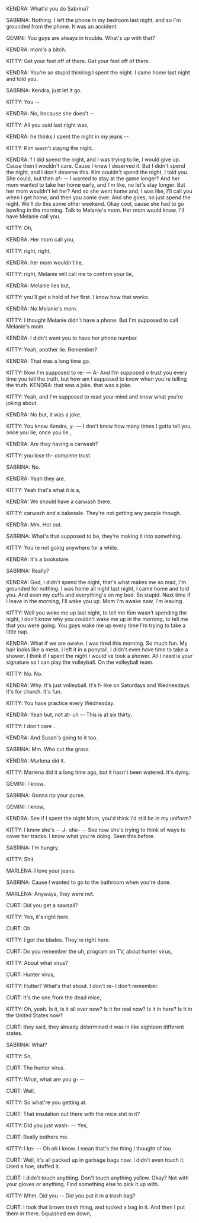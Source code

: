 KENDRA:	What'd you do Sabrina?

SABRINA: Nothing.
	 I left the phone in my bedroom last night,
	 and so I'm grounded from the phone. It was an accident.
 
GEMINI:	You guys are always in trouble.
	What's up with that?
 
KENDRA:	mom's a bitch.

KITTY:	Get your feet off of there.
	Get your feet off of there.

KENDRA:	You're so stupid thinking I spent the night.
	I came home last night and told you.
 
SABRINA: Kendra,
	 just let it go.
  
KITTY:	You --

KENDRA:	No,
	because she does't --
 
KITTY:	All you said last night was,

KENDRA:	he thinks I spent the night in my jeans --

KITTY:	Kim wasn't stayng the night.

KENDRA:	f I did spend the night,
	and I was trying to lie,
	I would give up.
	Cause then I wouldn't care.
	Cause I knew I deserved it.
	But I didn't spend the night,
	and I don't deserve this.
	Kim couldn't spend the night,
	I told you.
	She could,
	but then af- --
	I wanted to stay at the game longer?
	And her mom wanted to take her home early,
	and I'm like,
	no let's stay longer.
	But her mom wouldn't let her?
	And so she went home and,
	I was like,
	I'll call you when I get home,
	and then you come over.
	And she goes,
	no just spend the night.
	We'll do this some other weekend.
	Okay cool,
	cause she had to go bowling in the morning.
	Talk to Melanie's mom.
	Her mom would know.
	I'll have Melanie call you.
 
KITTY:	Oh,

KENDRA:	Her mom call you,

KITTY:	right,
	right,
 
KENDRA:	her mom wouldn't lie,

KITTY:	right,
	Melanie will call me to confirm your lie,
 
KENDRA:	Melanie lies but,

KITTY:	you'll get a hold of her first.
	I know how that works.
 
KENDRA:	No Melanie's mom.

KITTY:	I thought Melanie didn't have a phone.
	But I'm supposed to call Melanie's mom.
 
KENDRA:	I didn't want you to have her phone number.
 
KITTY:	Yeah,
	another lie.
	Remember?
 
KENDRA:	That was a long time go.

KITTY:	Now I'm supposed to re- — A-
	And I'm supposed o trust  you every time you tell the truth,
        but how am I supposed to know when you're telling the truth.
KENDRA:	that was a joke.
	that was a joke.
 
KITTY:	Yeah,
	and I'm supposed to read your mind and know what you're joking about.
 
KENDRA:	No but,
	it was a joke.
 
KITTY:	You know Kendra,
	y- —
	I don't know how many times I gotta tell you,
	once you lie,
	once you lie ,
 
KENDRA:	Are they having a carwash?

KITTY:	you lose th-  complete trust.

SABRINA: No.

KENDRA:	Yeah they are.

KITTY:	Yeah that's what it is a,

KENDRA:	We should have a carwash there.

KITTY:	carwash and a bakesale.
	They're not getting any people though.
 
KENDRA:	Mm.
	Hot out.
 
SABRINA: What's that supposed to be,
	 they're making it into something.
  
KITTY:	 You're not going anywhere for a while.

KENDRA:	It's a bookstore.

SABRINA: Really?

KENDRA:	God,
	I didn't spend the night,
	that's what makes me so mad,
	I'm grounded for nothing.
	I was home all night last night,
	I came home and told you.
	And even my cuffs and everything's on my bed.
	So stupid.
	Next time if I leave in the morning,
	I'll wake you up.
	Mom I'm  awake now,
	I'm leaving.
 
KITTY:	Well you woke me up last night,
	to tell me Kim wasn't spending the night,
	I don't know why you couldn't wake me up in the morning,
	to tell me that you were going.
	You guys wake me up every time I'm trying to take a little nap.
 
KENDRA:	What if we are awake.
	I was tired this morning.
	So much fun.
	My hair looks like a mess.
	I left it in a ponytail,
	I didn't even have time to take a shower.
	I think if I spent the night I would've took a shower.
	All I need is your signature so I can  play the volleyball.
	On the volleyball team.
 
KITTY:	No. No.

KENDRA:	Why.
    	It's just volleyball.
	It's f- like  on Saturdays and Wednesdays.
	It's for church.
	It's fun.
 
KITTY:	You have practice every Wednesday.

KENDRA:	Yeah but,
	not at- uh --
	This is at six thirty.
 
KITTY:	I don't care .

KENDRA:	And Susan's going to it too.

SABRINA: Mm.
	 Who cut the grass.
  
KENDRA:	Marlena did it.

KITTY:	Marlena did it a long time ago,
	but it hasn't been watered.
	It's  dying.

GEMINI:	I know.

SABRINA: Gonna rip your purse.

GEMINI:	I know,
	
KENDRA:	See if I spent the night Mom,
	you'd think I'd still be in my uniform?
 
KITTY:	I know she's --
	J- she- --
	See now she's trying to think of ways to cover her tracks.
	I know what you're doing.
	Seen this before.
 
SABRINA: I'm hungry.

KITTY:	Shit.

MARLENA: I  love your jeans.

SABRINA: Cause I wanted to go to the bathroom when you're done.

MARLENA: Anyways,
	 they were not.
  
CURT:	 Did you get a sawsall?

KITTY:	Yes,
	it's right here.
 
CURT:	Oh.

KITTY:	I got the blades.
	They're right here.
 
CURT:	Do you remember the uh,
	program on TV,
	about hunter virus,
 
KITTY:	About what virus?

CURT:	Hunter virus,

KITTY:	Hutter?
	What's that about.
	I don't re- I don't remember.
 
CURT:	It's the one from the dead mice,

KITTY:	Oh,
	yeah.
	Is it,
	is it all over now?
	Is it for real now?
	Is it in here?
	Is it in the United States now?
 
CURT:	they said,
	they already determined it was in like eighteen different states.
 
SABRINA: What?

KITTY:	 So,

CURT:	The hunter virus.

KITTY:	What,
	what are you g- --
 
CURT:	Well,

KITTY:	So what're you getting at.

CURT:	That insulation out there with the mice shit in it?

KITTY:	Did you just wash- --
	Yes,
 
CURT:	Really bothers me.

KITTY:	I kn- --
	Oh oh I know.
	I mean that's the thing I thought of too.
 
CURT:	Well,
	it's all packed up in garbage bags now.
	I didn't even touch it.
	Used a hoe,
	stuffed it.
 
CURT:	I didn't touch anything.
	Don't touch anything yellow.
	Okay?
	Not with your gloves or anything.
	Find something else to pick it up with.
 
KITTY:	Mhm.
	Did you --
	Did you  put it in a trash bag?
 
CURT:	I took that brown trash thing,
	and tucked a bag in it.
	And then I put them in there.
	Squashed em down,
